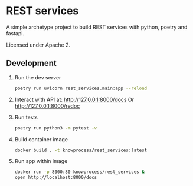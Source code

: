 # REST services

A simple archetype project to build REST services with python, poetry and fastapi.

Licensed under Apache 2.

## Development

1. Run the dev server

   ```sh
   poetry run uvicorn rest_services.main:app --reload
   ```

1. Interact with API at: <http://127.0.0.1:8000/docs>
   Or <http://127.0.0.1:8000/redoc>

1. Run tests

   ```sh
   poetry run python3 -m pytest -v
   ```

1. Build container image

   ```sh
   docker build . -t knowprocess/rest_services:latest
   ```

1. Run app within image

   ```sh
   docker run -p 8000:80 knowprocess/rest_services &
   open http://localhost:8000/docs
   ```
